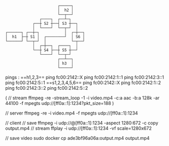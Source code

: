 
```text
                       ┌─────┐         
                       │  h2 │         
                       └──┬──┘         
               ┌────┐  ┌──┴─┐          
            ┌──┼ S2 ┼──┤ S3 ┼──┐       
            │  └────┘  └──┬─┘  │       
┌──────┐ ┌──┼─┐           │  ┌─┼──┐
│  h1  ├─┼ S1 │  ┌────────┘  │ S6 │
└──────┘ └──┬─┘  │           └─┬──┘
            │  ┌─┼──┐  ┌────┐  │       
            └──┼ S4 ├──┼ S5 ┼──┘       
               └────┘  └──┬─┘          
                       ┌──┴──┐         
                       │ h3  │         
                       └─────┘         
```
pings :
==h1,2,3==
ping fc00:2142::X
ping fc00:2142:1::1
ping fc00:2142:3::1
ping fc00:2142:5::1
==s1,2,3,4,5,6==
ping fc00:2142::X
ping fc00:2142:1::2
ping fc00:2142:3::2
ping fc00:2142:5::2


(
// stream
ffmpeg -re -stream_loop -1 -i video.mp4 -c:a aac -b:a 128k -ar 44100 -f mpegts udp://[ff0a::1]:1234?pkt_size=188
)


// server
ffmpeg -re -i video.mp4 -f mpegts udp://[ff0a::1]:1234

// client
// save
ffmpeg -i udp://@[ff0a::1]:1234 -aspect 1280:672 -c copy output.mp4
// stream
ffplay -i udp://[ff0a::1]:1234 -vf scale=1280x672


// save video
sudo docker cp ade3bf96a06a:output.mp4 output.mp4
